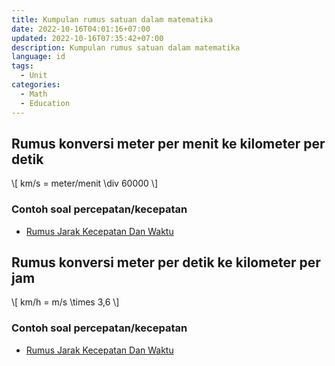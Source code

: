 ```yaml
---
title: Kumpulan rumus satuan dalam matematika
date: 2022-10-16T04:01:16+07:00
updated: 2022-10-16T07:35:42+07:00
description: Kumpulan rumus satuan dalam matematika
language: id
tags:
  - Unit
categories:
  - Math
  - Education
---
```


## Rumus konversi meter per menit ke kilometer per detik

<p>\[ km/s = meter/menit \div 60000 \]</p>

### Contoh soal percepatan/kecepatan
- [Rumus Jarak Kecepatan Dan Waktu](/kunci-jawaban/rumus-jarak-kecepatan-waktu.html)

## Rumus konversi meter per detik ke kilometer per jam

<p>\[ km/h = m/s \times 3,6 \]</p>

### Contoh soal percepatan/kecepatan
- [Rumus Jarak Kecepatan Dan Waktu](/kunci-jawaban/rumus-jarak-kecepatan-waktu.html)

<script src="https://raw.githack.com/dimaslanjaka/Web-Manajemen/master/mathjax/loader.js"></script>
